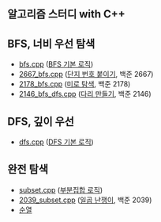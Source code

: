 알고리즘 스터디 with C++
--------------
## BFS, 너비 우선 탐색
 * [bfs.cpp] ([BFS 기본 로직])
 * [2667_bfs.cpp] ([단지 번호 붙이기], 백준 2667)
 * [2178_bfs.cpp] ([미로 탐색], 백준 2178)
 * [2146_bfs_dfs.cpp] ([다리 만들기], 백준 2146)
## DFS, 깊이 우선 
 * [dfs.cpp] ([DFS 기본 로직])
## 완전 탐색
 * [subset.cpp] ([부분집합 로직])
 * [2039_subset.cpp] ([일곱 난쟁이], 백준 2039)
 * [순열]

[bfs.cpp]: https://github.com/programrubber/algo_dic/blob/master/bfs.cpp
[2667_bfs.cpp]: https://github.com/programrubber/algo_dic/blob/master/2667_bfs.cpp
[2178_bfs.cpp]: https://github.com/programrubber/algo_dic/blob/master/2178_bfs.cpp
[dfs.cpp]: https://github.com/programrubber/algo_dic/blob/master/dfs.cpp
[2146_bfs_dfs.cpp]: https://github.com/programrubber/algo_dic/blob/master/2146_bfs_dfs.cpp
[subset.cpp]: https://github.com/programrubber/algo_dic/blob/master/subset.cpp
[2039_subset.cpp]: https://github.com/programrubber/algo_dic/blob/master/2039_subset.cpp

[BFS 기본 로직]: http://www.algocoding.net/graph/traversal/BFS.html
[단지 번호 붙이기]: https://www.acmicpc.net/problem/2667
[미로 탐색]: https://www.acmicpc.net/problem/2178
[DFS 기본 로직]: http://www.algocoding.net/graph/traversal/DFS.html
[다리 만들기]: https://www.acmicpc.net/problem/2146
[부분집합 로직]: http://www.algocoding.net/design/search/subset.html
[일곱 난쟁이]: https://www.acmicpc.net/problem/2309
[순열]: http://www.algocoding.net/design/search/permutation.html
